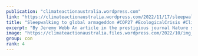 ```yaml
---
publication: "climateactionaustralia.wordpress.com"
link: "https://climateactionaustralia.wordpress.com/2022/11/17/sleepwalking-to-global-armageddon-cop27-ecologicalcrisis-climatecrisis-economiccrisis-hyperthreat-time-for-plane-tellthetruth-demand-climateaction-sdg13/"
title: "Sleepwalking to global armageddon #COP27 #EcologicalCrisis #ClimateCrisis #EconomicCrisis #Hyperthreat time for #PlanE #TellTheTruth demand #ClimateAction #SDG13"
excerpt: "By Jeremy Webb An article in the prestigious journal Nature shows a dramatic increase in the likelihood of tipping points causing a runway disruption to the globe’s environment. Australia and other…"
image: "https://climateactionaustralia.files.wordpress.com/2022/10/img_1882.jpg?w=1034"
group: con
rank: 4
---
```


